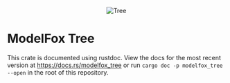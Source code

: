<p align="center">
	<img src="tree.svg" title="Tree">
</p>

# ModelFox Tree

This crate is documented using rustdoc. View the docs for the most recent version at https://docs.rs/modelfox_tree or run `cargo doc -p modelfox_tree --open` in the root of this repository.
